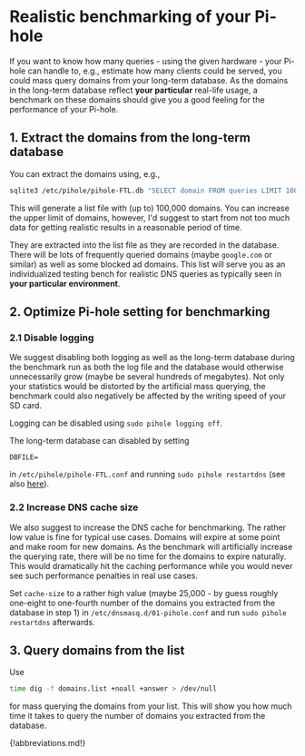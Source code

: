 # Realistic benchmarking of your Pi-hole

If you want to know how many queries - using the given hardware - your Pi-hole can handle to, e.g., estimate how many clients could be served, you could mass query domains from your long-term database.
As the domains in the long-term database reflect **your particular** real-life usage, a benchmark on these domains should give you a good feeling for the performance of your Pi-hole.

## 1. Extract the domains from the long-term database

You can extract the domains using, e.g.,

```bash
sqlite3 /etc/pihole/pihole-FTL.db "SELECT domain FROM queries LIMIT 100000;" > domains.list
```

This will generate a list file with (up to) 100,000 domains. You can increase the upper limit of domains, however, I'd suggest to start from not too much data for getting realistic results in a reasonable period of time.

They are extracted into the list file as they are recorded in the database. There will be lots of frequently queried domains (maybe `google.com` or similar) as well as some blocked ad domains. This list will serve you as an individualized testing bench for realistic DNS queries as typically seen in **your particular environment**.

## 2. Optimize Pi-hole setting for benchmarking

### 2.1 Disable logging

We suggest disabling both logging as well as the long-term database during the benchmark run as both the log file and the database would otherwise unnecessarily grow (maybe be several hundreds of megabytes). Not only your statistics would be distorted by the artificial mass querying, the benchmark could also negatively be affected by the writing speed of your SD card.

Logging can be disabled using `sudo pihole logging off`.

The long-term database can disabled by setting

```
DBFILE=
```

in `/etc/pihole/pihole-FTL.conf` and running `sudo pihole restartdns` (see also [here](/ftldns/configfile/#dbfile)).

### 2.2 Increase DNS cache size

We also suggest to increase the DNS cache for benchmarking. The rather low value is fine for typical use cases. Domains will expire at some point and make room for new domains. As the benchmark will artificially increase the querying rate, there will be no time for the domains to expire naturally. This would dramatically hit the caching performance while you would never see such performance penalties in real use cases.

Set `cache-size` to a rather high value (maybe 25,000 - by guess roughly one-eight to one-fourth number of the domains you extracted from the database in step 1) in `/etc/dnsmasq.d/01-pihole.conf` and run `sudo pihole restartdns` afterwards.

## 3. Query domains from the list

Use

```bash
time dig -f domains.list +noall +answer > /dev/null
```

for mass querying the domains from your list. This will show you how much time it takes to query the number of domains you extracted from the database.

{!abbreviations.md!}

